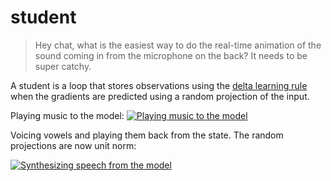 # student

> Hey chat, what is the easiest way to do the real-time animation of the sound coming in from the microphone on the back? It needs to be super catchy.

A student is a loop that stores observations using the [delta learning rule](https://arxiv.org/abs/2102.11174) when the gradients are predicted using a random projection of the input.

Playing music to the model:
[![Playing music to the model](https://img.youtube.com/vi/1t7AWa4SMlo/maxresdefault.jpg)](https://youtu.be/1t7AWa4SMlo)

Voicing vowels and playing them back from the state. The random projections are now unit norm:

[![Synthesizing speech from the model](https://img.youtube.com/vi/Tc5gUi-eNDs/maxresdefault.jpg)](https://youtu.be/Tc5gUi-eNDs)
